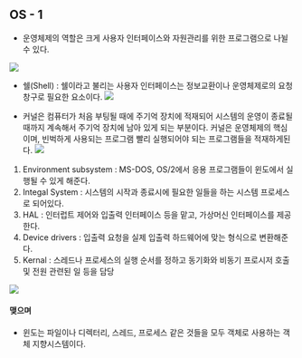 ## OS - 1 

- 운영체제의 역할은 크게 사용자 인터페이스와 자원관리를 위한 프로그램으로 나뉠 수 있다.

![](/Users/jaeyeonkim/Downloads/os1.jpeg)

- 쉘(Shell) : 쉘이라고 불리는 사용자 인터페이스는 정보교환이나 운영체제로의 요청 창구로 필요한 요소이다.
![](/Users/jaeyeonkim/Downloads/os2.jpeg)

- 커널은 컴퓨터가 처음 부팅될 때에 주기억 장치에 적재되어 시스템의 운영이 종료될 때까지 계속해서 주기억 장치에 남아 있게 되는 부분이다. 커널은 운영체제의 핵심이며, 빈벅하게 사용되는 프로그램 빨리 실행되어야 되는 프로그램들을 적재하게된다.
![](/Users/jaeyeonkim/Downloads/os3.jpeg)

1. Environment subsystem : MS-DOS, OS/2에서 응용 프로그램들이 윈도에서 실행될 수 있게 해준다.
2. Integal System : 시스템의 시작과 종료시에 필요한 일들을 하는 시스템 프로세스로 되어있다.
3. HAL : 인터럽트 제어와 입출력 인터페이스 등을 맡고, 가상머신 인터페이스를 제공한다.
4. Device drivers : 입출력 요청을 실제 입출력 하드웨어에 맞는 형식으로 변환해준다.
5. Kernal : 스레드나 프로세스의 실행 순서를 정하고 동기화와 비동기 프로시저 호출 및 전원 관련된 일 등을 담당

![](/Users/jaeyeonkim/Downloads/os4.jpeg)

#### 맺으며
- 윈도는 파일이나 디렉터리, 스레드, 프로세스 같은 것들을 모두 객체로 사용하는 객체 지향시스템이다.